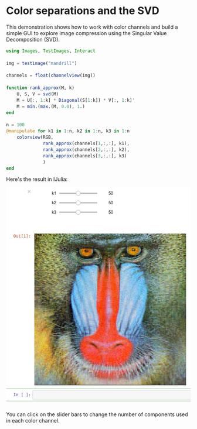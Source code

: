 # Color separations and the SVD

This demonstration shows how to work with color channels and build a
simple GUI to explore image compression using the Singular Value
Decomposition (SVD).

```julia
using Images, TestImages, Interact

img = testimage("mandrill")

channels = float(channelview(img))

function rank_approx(M, k)
    U, S, V = svd(M)
    M = U[:, 1:k] * Diagonal(S[1:k]) * V[:, 1:k]'
    M = min.(max.(M, 0.0), 1.)
end

n = 100
@manipulate for k1 in 1:n, k2 in 1:n, k3 in 1:n
    colorview(RGB,
              rank_approx(channels[1,:,:], k1),
              rank_approx(channels[2,:,:], k2),
              rank_approx(channels[3,:,:], k3)
              )
end
```

Here's the result in IJulia:

![mandrill](../assets/demos/color_separations_svd.jpg)

You can click on the slider bars to change the number of components
used in each color channel.
